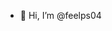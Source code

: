 - 👋 Hi, I’m @feelps04
  

<!---ola,sou @feelps04
estudante na faculdade engenharia de software na fiap. 
para conversar comigo va em: (11) 98870-7818

--->
